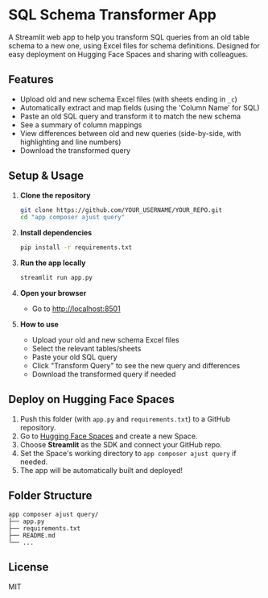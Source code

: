 # SQL Schema Transformer App

A Streamlit web app to help you transform SQL queries from an old table schema to a new one, using Excel files for schema definitions. Designed for easy deployment on Hugging Face Spaces and sharing with colleagues.

## Features
- Upload old and new schema Excel files (with sheets ending in `_c`)
- Automatically extract and map fields (using the 'Column Name' for SQL)
- Paste an old SQL query and transform it to match the new schema
- See a summary of column mappings
- View differences between old and new queries (side-by-side, with highlighting and line numbers)
- Download the transformed query

## Setup & Usage

1. **Clone the repository**
   ```bash
   git clone https://github.com/YOUR_USERNAME/YOUR_REPO.git
   cd "app composer ajust query"
   ```

2. **Install dependencies**
   ```bash
   pip install -r requirements.txt
   ```

3. **Run the app locally**
   ```bash
   streamlit run app.py
   ```

4. **Open your browser**
   - Go to [http://localhost:8501](http://localhost:8501)

5. **How to use**
   - Upload your old and new schema Excel files
   - Select the relevant tables/sheets
   - Paste your old SQL query
   - Click "Transform Query" to see the new query and differences
   - Download the transformed query if needed

## Deploy on Hugging Face Spaces

1. Push this folder (with `app.py` and `requirements.txt`) to a GitHub repository.
2. Go to [Hugging Face Spaces](https://huggingface.co/spaces) and create a new Space.
3. Choose **Streamlit** as the SDK and connect your GitHub repo.
4. Set the Space's working directory to `app composer ajust query` if needed.
5. The app will be automatically built and deployed!

## Folder Structure
```
app composer ajust query/
├── app.py
├── requirements.txt
├── README.md
└── ...
```

## License
MIT 